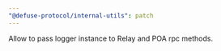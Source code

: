 ```yaml
---
"@defuse-protocol/internal-utils": patch
---
```


Allow to pass logger instance to Relay and POA rpc methods.
